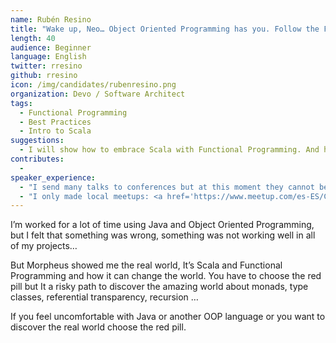 ```yaml
---
name: Rubén Resino
title: "Wake up, Neo… Object Oriented Programming has you. Follow the Functional Programming. Knock, knock, Neo."
length: 40
audience: Beginner
language: English
twitter: rresino
github: rresino
icon: /img/candidates/rubenresino.png
organization: Devo / Software Architect
tags:
  - Functional Programming
  - Best Practices
  - Intro to Scala
suggestions:
  - I will show how to embrace Scala with Functional Programming. And how to survive to the hard learning curve of Functional Programming.
contributes:
  - 
speaker_experience:
  - "I send many talks to conferences but at this moment they cannot be selected: <a href='https://madrid2018.codemotionworld.com/es/ https://t3chfest.uc3m.es/2018/?lang=es'>https://madrid2018.codemotionworld.com/es/ https://t3chfest.uc3m.es/2018/?lang=es</a>"
  - "I only made local meetups: <a href='https://www.meetup.com/es-ES/Codemotion-Espana/events/255450342/'>https://www.meetup.com/es-ES/Codemotion-Espana/events/255450342/</a>"
---
```

I’m worked for a lot of time using Java and Object Oriented Programming, but I felt that something was wrong, something was not working well in all of my projects…

But Morpheus showed me the real world, It’s Scala and Functional Programming and how it can change the world. You have to choose the red pill but It a risky path to discover the amazing world about monads, type classes, referential transparency, recursion …

If you feel uncomfortable with Java or another OOP language or you want to discover the real world choose the red pill.
